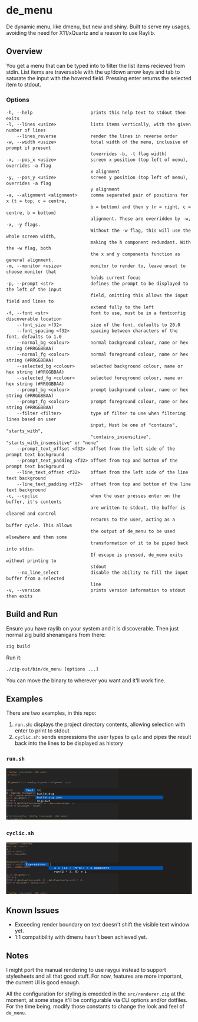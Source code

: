 # de_menu

De dynamic menu, like dmenu, but new and shiny. Built to serve my usages, avoiding the need for X11/xQuartz and a reason to use Raylib.

## Overview

You get a menu that can be typed into to filter the list items recieved from stdin.
List items are traversable with the up/down arrow keys and tab to saturate the input
with the hovered field. Pressing enter returns the selected item to stdout.

### Options

```
-h, --help                      prints this help text to stdout then exits
-l, --lines <usize>             lists items vertically, with the given number of lines
    --lines_reverse             render the lines in reverse order
-w, --width <usize>             total width of the menu, inclusive of prompt if present
                                (overrides -b, -t flag width)
-x, --pos_x <usize>             screen x position (top left of menu), overrides -a flag
                                x alignment
-y, --pos_y <usize>             screen y position (top left of menu), overrides -a flag
                                y alignment
-a, --alignment <alignment>     comma separated pair of positions for x (t = top, c = centre,
                                b = bottom) and then y (r = right, c = centre, b = bottom)
                                alignment. These are overridden by -w, -x, -y flags.
                                Without the -w flag, this will use the whole screen width,
                                making the h component redundant. With the -w flag, both
                                the x and y components function as general alignment.
-m, --monitor <usize>           monitor to render to, leave unset to choose monitor that
                                holds current focus
-p, --prompt <str>              defines the prompt to be displayed to the left of the input
                                field, omitting this allows the input field and lines to
                                extend fully to the left
-f, --font <str>                font to use, must be in a fontconfig discoverable location
    --font_size <f32>           size of the font, defaults to 20.0
    --font_spacing <f32>        spacing between characters of the font, defaults to 1.0
    --normal_bg <colour>        normal background colour, name or hex string (#RRGGBBAA)
    --normal_fg <colour>        normal foreground colour, name or hex string (#RRGGBBAA)
    --selected_bg <colour>      selected background colour, name or hex string (#RRGGBBAA)
    --selected_fg <colour>      selected foreground colour, name or hex string (#RRGGBBAA)
    --prompt_bg <colour>        prompt background colour, name or hex string (#RRGGBBAA)
    --prompt_fg <colour>        prompt foreground colour, name or hex string (#RRGGBBAA)
    --filter <filter>           type of filter to use when filtering lines based on user
                                input, Must be one of "contains", "starts_with",
                                "contains_insensitive", "starts_with_insensitive" or "none"
    --prompt_text_offset <f32>  offset from the left side of the prompt text background
    --prompt_text_padding <f32> offset from top and bottom of the prompt text background
    --line_text_offset <f32>    offset from the left side of the line text background
    --line_text_padding <f32>   offset from top and bottom of the line text background
-c, --cyclic                    when the user presses enter on the buffer, it's contents
                                are written to stdout, the buffer is cleared and control
                                returns to the user, acting as a buffer cycle. This allows
                                the output of de_menu to be used elsewhere and then some
                                transformation of it to be piped back into stdin.
                                If escape is pressed, de_menu exits without printing to
                                stdout
    --no_line_select            disable the ability to fill the input buffer from a selected
                                line
-v, --version                   prints version information to stdout then exits
```

## Build and Run

Ensure you have raylib on your system and it is discoverable. Then just normal zig build shenanigans from there:

```bash
zig build
```

Run it:

```bash
./zig-out/bin/de_menu [options ...]
```

You can move the binary to wherever you want and it'll work fine.

## Examples

There are two examples, in this repo:

1. `run.sh`: displays the project directory contents, allowing selection with enter to print to stdout
2. `cyclic.sh`: sends expressions the user types to `qalc` and pipes the result back into the lines to be displayed as history

### `run.sh`

![Listing Directory](./docs/example_listing_dir)

### `cyclic.sh`

![Cyclic Pipe Through Qalc](./docs/example_qalc_cyclic)

## Known Issues

* Exceeding render boundary on text doesn't shift the visible text window yet.
* 1:1 compatibility with dmenu hasn't been achieved yet.

## Notes

I might port the manual rendering to use raygui instead to support stylesheets and all that good stuff. For now, features are more important, the current UI is good enough.

All the configuration for styling is emedded in the `src/renderer.zig` at the moment, at some stage it'll be configurable via CLI options and/or dotfiles. For the time being, modify those constants to change the look and feel of `de_menu`.
